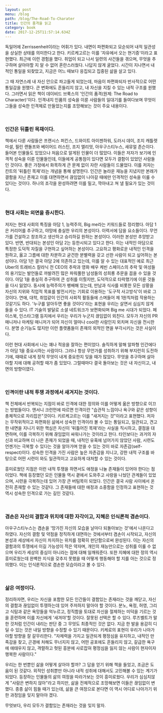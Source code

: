 ```yaml
---
layout: post
menu: /blog
path: /blog/The-Road-To-Charater
title: 인간의 품격을 읽고
category: book
date: 2017-12-25T11:57:14.634Z
---
```

독일어에 Zerrissenheit이라는 어휘가 있다. 내면이 파편화되고 모순되어 내적 일관성을 상실한 상태를 의미한다고 한다. 키르케고르는 이를 '자유에서 오는 현기증'이라고 표현했다. 최근에 이런 경험을 했다. 취업이 되고 나서 일련의 사건들을 겪으며, 무엇을 추구하며 살아야할 지 알 수 없어 혼란스러웠다. 나답지 않게 굴었다. 시간이 지나면서 내적인 통일을 되찾았고, 지금은 어느 때보다 응집되고 집중된 삶을 살고 있다.

그 때 자연스레 내 자신 안으로 파고들게 되었는데, 마음이 파편화되자 반사적으로 어떤 통일감을 원했다. 큰 변화에도 흔들리지 않고, 내 자신을 지킬 수 있는 내적 구조를 원했다. 그러면서 읽은 책이 데이비드 브룩스의 '인간의 품격(원제: The Road to Character)'이다. 인격내지 인품의 성숙을 이룬 사람들의 일대기를 들여다보며 무엇이 그들을 성숙한 인격체로 만들었는지를 조망해보는 것이 주요 내용이다. 

<br>

### 인간은 뒤틀린 목재이다.

책에서 다룬 사람들은 프랜시스 퍼킨스, 드와이트 아이젠하워, 도러시 데이, 조지 캐틀렛 마셜, 필린 랜돌프와 베이어드 러스틴, 조지 엘리엇, 아우구스티누스, 새뮤얼 존슨이다. 들어본 인물들도 있었으나 처음으로 알게된 인물이 더 많았다. 이들은 저자가 보기에 인격적 성숙을 이룬 인물들인데, 이들에게 공통점이 있다면 모두가 결함이 있었던 사람들인 것이다. 좋은 가정에서 화목하게 큰 문제 없이 자란 사람들이 드물었다. 이를 저자는 칸트의 '뒤틀린 목재'라는 개념을 통해 설명한다. 인간은 놀라운 재능을 지녔지만 본래가 결함을 지닌 존재고 이를 대면하면서 끊임없이 나아갈 때에만 인격적인 성숙을 이룰 수 있다는 것이다. 하나의 조각을 완성하려면 이를 밀고, 깍아내고 쳐 낼 필요가 있는 것이다. 

<br>

### 현대 사회는 외면을 중시한다.

저자는 현대 사회의 특징을 아담 1, 능력주의, Big me라는 키워드들로 정리했다. 아담 1은 커리어를 추구하고, 야망에 충실한 우리의 본성이다. 이력서에 담을 요소들이다. 무언가를 건설하고 창조하고 생산하고 승리하길 원하는 본성이다. 이러한 본성만 추앙받고 있다. 반면, 반대되는 본성인 아담 2는 등한시되고 있다고 한다. 이는 내적인 아담으로 특정한 도덕적 자질을 구현하고 싶어하는 본성이다. 고요하고 평화로운 내적인 인격을 원하고, 옳고 그름에 대한 차분하고 굳건한 분별력을 갖고 선한 사람이 되고 싶어하는 본성이다. 아담 1은 결국 아담 2에 의존하고 있는데, 이를 알 수 있는 대표적인 예로 최근 Uber의 트래비스 칼라닉 전 CEO의 추락과 영화 배우 케빈 스페이스의 추락 및 여성들의 용기있는 발언들로 까발려진 많은 파워풀한 남성들의 성희롱 추문을 꼽을 수 있을 것이다. 아담 1을 충실히 추구하여 큰 성취를 이뤘지만, 도덕적으로 타락했기에 이룬 것들을 다시 잃었다. 동시에 능력주의가 팽배해 있는데, 만남과 식사를 비롯한 모든 상황을 자신의 지위와 직업적 목표를 발전시키는 기회로 이용하는 '도구적 사고방식'이 바로 그것이다. 연애, 대학, 취업같이 인간의 사회적 활동들에 스며들어 제 1원칙처럼 작용하는 것같기도 하다. '누구를 알아두면 좋을 것이다'라는 표현을 우리는 살면서 심심치 않게 들을 수 있다. IT 기술의 발달로 소셜 네트워크가 보편화되며 Big me 시대가 되었다. 페이스북, 인스타그램 등지에서 우리는 우리가 누군지 끊임없이 외친다. 모두가 자신의 PR 매니저나 마케팅 매니저가 되어 자신이 얼마나 cool한 사람인지 외치며 자신을 전시한다. 분명 순기능도 많지만 이런 플랫폼들이 존재의 외적인 면을 부각시키는 것은 사실이다.

이런 현대 사회에서 나는 꽤나 적응을 잘하는 편이었다. 솔직하게 말해 알파형 인간에다가 아담 1을 중요시하는 사람이다. 그러나 항상 무언가를 성취하기 위해 부지런히 도전하기에, 때때로 내게 정작 무엇이 내게 중요한지 잊을 때가 많았다. 무엇을 추구하며 살아야할 지에 대해 공허할 때가 좀 있었다. 그럴때마다 결국 돌아보는 것은 내 자신이고, 내면의 방향이였다. 

<br>

### 인격이란 내적 투쟁 과정에서 새겨지는 것이다.

책 전체에서 반복되는 지점이 바로 인격에 대한 정의와 이를 어떻게 옮은 방향으로 이끄는 방법들이다. 앤서니 크런먼에 따르면 인격이란 "습관적 느낌이나 욕구와 같은 성향이 총체적으로 자리잡은"것이다. 키르케고르는 이를 "새겨지는 것"이라고 표현했다. 저자는 무작위적이고 파편화된 삶에서 성숙한 인격이라 볼 수 있는 통일되고, 일관되고, 견고한 내면을 지니기 위한 핵심은 자신이 '뒤틀어진 목재'라는 사실을 직시하고, 결점을 대면하며, 이를 극복하기 위해 끊임없이 싸워나가는 것이라고 한다. 타인보다는 과거의 자신과 비교하며 더 나은 존재가 되었을 때, 내적인 유혹에 넘어가지 않았던 사람, 시련도 언젠가는 극복할 수 있다는 것을 알아가며 얻을 수 있는 것이 바로 자존감(self-respect)이다. 성숙한 인격을 가진 사람은 높은 자존감을 지니고, 강한 내적 구조를 바탕으로 어떤 시련이 와도 일관적이고 고요하게 대처할 수 있는 것이다. 

흥미로웠던 지점은 이런 내적 투쟁을 하면서도 애정을 나눌 존재들이 있어야 한다는 점이었다. 책에 등장했던 모든 인물들 역시 곁에서 도와주고 사랑을 나눴던 관계들이 있었으며, 시련을 극복하는데 있어 가장 큰 버팀목이 되었다. 인간은 결국 사람 사이에서 온전히 존재할 수 있는 것같다. 그 존재들에 대한 애정과 소중함을 인정하고 표현하는 것 역시 성숙한 인격으로 가는 길인 것같다.

<br>

### 겸손은 자신의 결함과 위치에 대한 자각이고, 지혜은 인식론적 겸손이다.

아우구스티누스는 겸손을 '망가진 자신의 모습을 날마다 되돌아보는 것'에서 나온다고 하였다. 자신의 결함 및 약점을 정직하게 대면하는 것에서부터 겸손이 시작되고, 자신의 본성과 세상에서 자신이 차지하는 위치를 정확히 판단함으로써 완성된다. 이는 자신의 결함과의 투쟁에서 이길 가능성이 적은 약자며, 개인의 재능만으로는 성취를 이룰 수 없으며 우리가 세상의 중심이 아니라는 점에 대해 일깨워준다.  또한 지혜에 대한 정의 역시 흥미로웠는데 완벽한 지식을 갖추지 못했을 때 어떻게 행동해야 할 지를 아는 것으로 정의했다. 이는 인식론적으로 겸손한 모습이라고 볼 수 있다.

<br>

### 삶은 여정이다.

정리하자면, 우리는 자신을 포함한 모든 인간들이 결함있는 존재라는 것을 깨닫고, 자신의 결함과 끊임없이 투쟁하는데 있어 주저하지 말아야 할 것이다. 분노, 욕정, 허영, 그리고 식탐과 같은 욕망들을 억누르고, 정직함을 토대로 자신을 절제하는 미덕을 기르는 것을 훈련하며 이를 자신에게 '새겨야'할 것이다. 잘못된 선택은 할 수 있다. 루즈벨트가 말한 것처럼 인간이 내리는 판단 중 그 무엇도 최종적인 것은 없다. 지금 한 발을 용감히 디딜 수 있는 것은 내일 방향을 수정할 수 있기 때문이다. 키케로의 표현이 우리가 나아가야할 방향을 잘 갈무리한다. "자제력을 가지고 일관되게 평정심을 유지하고, 내적인 만족감을 찾고, 곤경에 처해도 무너지지 않고, 어떤 공포에도 흔들리지 않고, 갈급한 욕구에 애태우지 않고, 격렬하고 헛된 흥분에 사로잡혀 평정심을 잃지 않는 사람이 현자이자 행복한 사람이다."

우리는 한 번뿐인 삶을 어떻게 살아야 할까? 그 답을 얻기 위해 책을 들었고, 조금은 도움이 된 것같다. 외적인 성취뿐만 아니라 내적 성취에 대해서도 고민해볼 수 있는 계기가 되었다. 등장하는 인물들의 삶의 여정을 따라가보는 것이 흥미로웠다. 우리가 심심치않게 "사람은 변하지 않아"라고 하지만, 삶을 전체적으로 조망해보면 이들은 끊임없이 변했다. 종종 삶이 힘들 때가 있는데, 삶을 큰 여정으로 본다면 이 역시 어디로 나아가기 위한 과정임을 잊지 말아야 겠다. 

무엇보다, 우리 모두가 결함있는 존재라는 것을 잊지 말자.
